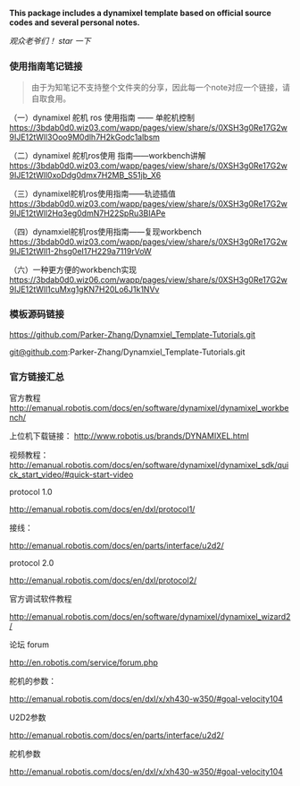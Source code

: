 **This package includes a dynamixel template based on official source codes and several personal notes.**

*观众老爷们！ star 一下*

### 使用指南笔记链接

> 由于为知笔记不支持整个文件夹的分享，因此每一个note对应一个链接，请自取食用。

（一）dynamixel 舵机 ros 使用指南 —— 单舵机控制
https://3bdab0d0.wiz03.com/wapp/pages/view/share/s/0XSH3g0Re17G2w9IJE12tWll3Ooo9M0dlh7H2kGodc1albsm

（二）dynamixel 舵机ros使用 指南——workbench讲解
https://3bdab0d0.wiz03.com/wapp/pages/view/share/s/0XSH3g0Re17G2w9IJE12tWll0xoDdg0dmx7H2MB_S51jb_X6

（三）dynamixel舵机ros使用指南——轨迹插值
https://3bdab0d0.wiz03.com/wapp/pages/view/share/s/0XSH3g0Re17G2w9IJE12tWll2Hq3eg0dmN7H22SpRu3BIAPe

（四）dynamxiel舵机ros使用指南——复现workbench
https://3bdab0d0.wiz03.com/wapp/pages/view/share/s/0XSH3g0Re17G2w9IJE12tWll1-2hsg0eI17H229a7119rVoW

（六）一种更方便的workbench实现 
 https://3bdab0d0.wiz06.com/wapp/pages/view/share/s/0XSH3g0Re17G2w9IJE12tWll1cuMxg1gKN7H20Lo6J1k1NVv

### 模板源码链接

https://github.com/Parker-Zhang/Dynamxiel_Template-Tutorials.git

git@github.com:Parker-Zhang/Dynamxiel_Template-Tutorials.git

### 官方链接汇总
 官方教程
http://emanual.robotis.com/docs/en/software/dynamixel/dynamixel_workbench/

上位机下载链接：
http://www.robotis.us/brands/DYNAMIXEL.html


视频教程：
http://emanual.robotis.com/docs/en/software/dynamixel/dynamixel_sdk/quick_start_video/#quick-start-video

protocol 1.0

http://emanual.robotis.com/docs/en/dxl/protocol1/

接线：

http://emanual.robotis.com/docs/en/parts/interface/u2d2/

protocol 2.0

http://emanual.robotis.com/docs/en/dxl/protocol2/

官方调试软件教程

http://emanual.robotis.com/docs/en/software/dynamixel/dynamixel_wizard2/

论坛 forum

http://en.robotis.com/service/forum.php

舵机的参数：

http://emanual.robotis.com/docs/en/dxl/x/xh430-w350/#goal-velocity104

U2D2参数

http://emanual.robotis.com/docs/en/parts/interface/u2d2/

舵机参数

http://emanual.robotis.com/docs/en/dxl/x/xh430-w350/#goal-velocity104